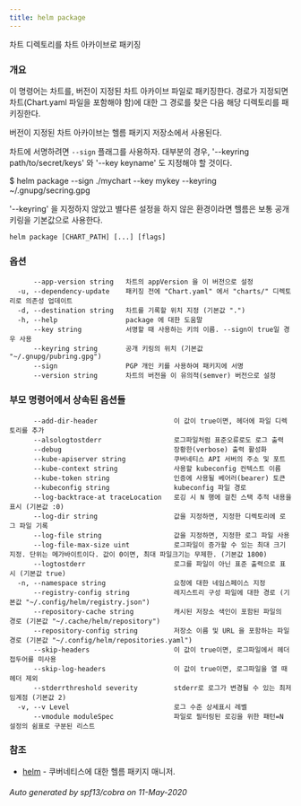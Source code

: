 ```yaml
---
title: helm package
---
```

차트 디렉토리를 차트 아카이브로 패키징

### 개요


이 명령어는 차트를, 버전이 지정된 차트 아카이브 파일로 패키징한다. 
경로가 지정되면 차트(Chart.yaml 파일을 포함해야 함)에 대한 그 경로를 찾은 다음
해당 디렉토리를 패키징한다.

버전이 지정된 차트 아카이브는 헬름 패키지 저장소에서 사용된다.

차트에 서명하려면 `--sign` 플래그를 사용하자. 대부분의 경우, 
'--keyring path/to/secret/keys' 와 '--key keyname' 도 지정해야 할 것이다.

  $ helm package --sign ./mychart --key mykey --keyring ~/.gnupg/secring.gpg

'--keyring' 을 지정하지 않았고 별다른 설정을 하지 않은 환경이라면
헬름은 보통 공개 키링을 기본값으로 사용한다.


```
helm package [CHART_PATH] [...] [flags]
```

### 옵션

```
      --app-version string   차트의 appVersion 을 이 버전으로 설정
  -u, --dependency-update    패키징 전에 "Chart.yaml" 에서 "charts/" 디렉토리로 의존성 업데이트
  -d, --destination string   차트를 기록할 위치 지정 (기본값 ".")
  -h, --help                 package 에 대한 도움말
      --key string           서명할 때 사용하는 키의 이름. --sign이 true일 경우 사용
      --keyring string       공개 키링의 위치 (기본값 "~/.gnupg/pubring.gpg")
      --sign                 PGP 개인 키를 사용하여 패키지에 서명
      --version string       차트의 버전을 이 유의적(semver) 버전으로 설정
```

### 부모 명령어에서 상속된 옵션들

```
      --add-dir-header                   이 값이 true이면, 헤더에 파일 디렉토리를 추가
      --alsologtostderr                  로그파일처럼 표준오류로도 로그 출력
      --debug                            장황한(verbose) 출력 활성화
      --kube-apiserver string            쿠버네티스 API 서버의 주소 및 포트
      --kube-context string              사용할 kubeconfig 컨텍스트 이름
      --kube-token string                인증에 사용될 베어러(bearer) 토큰
      --kubeconfig string                kubeconfig 파일 경로
      --log-backtrace-at traceLocation   로깅 시 N 행에 걸친 스택 추적 내용을 표시 (기본값 :0)
      --log-dir string                   값을 지정하면, 지정한 디렉토리에 로그 파일 기록
      --log-file string                  값을 지정하면, 지정한 로그 파일 사용
      --log-file-max-size uint           로그파일이 증가할 수 있는 최대 크기 지정. 단위는 메가바이트이다. 값이 0이면, 최대 파일크기는 무제한. (기본값 1800)
      --logtostderr                      로그를 파일이 아닌 표준 출력으로 표시 (기본값 true)
  -n, --namespace string                 요청에 대한 네임스페이스 지정
      --registry-config string           레지스트리 구성 파일에 대한 경로 (기본값 "~/.config/helm/registry.json")
      --repository-cache string          캐시된 저장소 색인이 포함된 파일의 경로 (기본값 "~/.cache/helm/repository")
      --repository-config string         저장소 이름 및 URL 을 포함하는 파일 경로 (기본값 "~/.config/helm/repositories.yaml")
      --skip-headers                     이 값이 true이면, 로그파일에서 헤더 접두어를 미사용
      --skip-log-headers                 이 값이 true이면, 로그파일을 열 때 헤더 제외
      --stderrthreshold severity         stderr로 로그가 변경될 수 있는 최저 임계점 (기본값 2)
  -v, --v Level                          로그 수준 상세표시 레벨
      --vmodule moduleSpec               파일로 필터링된 로깅을 위한 패턴=N 설정의 쉼표로 구분된 리스트
```

### 참조

* [helm](/helm/index.mdx)	 - 쿠버네티스에 대한 헬름 패키지 매니저.

###### Auto generated by spf13/cobra on 11-May-2020
